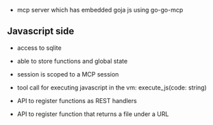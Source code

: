 - mcp server which has embedded goja js using go-go-mcp

## Javascript side

- access to sqlite
- able to store functions and global state
- session is scoped to a MCP session
- tool call for executing javascript in the vm: execute_js(code: string)

- API to register functions as REST handlers
- API to register function that returns a file under a URL
